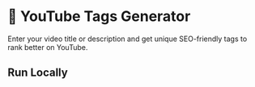 # 🎥 YouTube Tags Generator

Enter your video title or description and get unique SEO-friendly tags to rank better on YouTube.

## Run Locally
